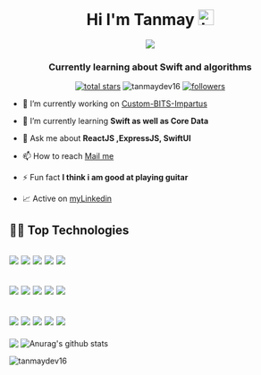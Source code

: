 <h1 align="center">Hi I'm Tanmay <img src="https://user-images.githubusercontent.com/1303154/88677602-1635ba80-d120-11ea-84d8-d263ba5fc3c0.gif" width="28px" height="28px" alt="hi"></h1>
<p align="center">
  <a href="https://github.com/DenverCoder1/TanmayDev16">
    <img src="https://readme-typing-svg.demolab.com/?lines=Native-IOS%20and%20Backend%20web%20developer;Always%20exploring%20new%20stacks&font=Fira%20Code&center=true&width=500&height=45&color=404ae3&vCenter=true&pause=1000&size=22" /></a>
</p>

<h3 align="center">Currently learning about Swift and algorithms</h3>
<p align="center">
<a href="https://github.com/DenverCoder1?tab=repositories&sort=stargazers">
    <img alt="total stars" title="Total stars on GitHub" src="https://custom-icon-badges.demolab.com/github/stars/TanmayDev16?color=55960c&style=for-the-badge&labelColor=488207&logo=star"/></a>

<img src="https://komarev.com/ghpvc/?username=tanmaydev16&label=Profile%20views&color=ff0000&labelColor=ff0000&style=for-the-badge" alt="tanmaydev16" /> 

<a href="https://github.com/TanmayDev16?tab=followers">
    <img alt="followers" title="Follow me on Github" src="https://custom-icon-badges.demolab.com/github/followers/TanmayDev16?color=236ad3&labelColor=1155ba&style=for-the-badge&logo=person-add&label=Follow&logoColor=white"/></a>
</p>

- 🔭 I’m currently working on [Custom-BITS-Impartus](https://github.com/TanmayDev16/Custom-BITS-Impartus-v1-)

- 🌱 I’m currently learning **Swift as well as Core Data**

- 💬 Ask me about **ReactJS ,ExpressJS, SwiftUI**

- 📫 How to reach [Mail me](srivastava.tanmay.162003@gmail.com)

- ⚡ Fun fact **I think i am good at playing guitar**

- 📈 Active on [myLinkedin](https://www.linkedin.com/in/tanmay-srivastava-a0338623a/)

<h2> 👨‍💻 Top Technologies</h2>
<h2><img src="https://img.shields.io/badge/-React-61DBFB?style=for-the-badge&labelColor=black&logo=react&logoColor=61DBFB">
<img src="https://img.shields.io/badge/-Javascript-F0DB4F?style=for-the-badge&labelColor=black&logo=javascript&logoColor=F0DB4F">
<img src="https://img.shields.io/badge/-Swift-007acc?style=for-the-badge&labelColor=black&logo=swift&logoColor=#F05138">
<img src="https://img.shields.io/badge/-Nodejs-3C873A?style=for-the-badge&labelColor=black&logo=node.js&logoColor=#339933">
<img src="https://img.shields.io/badge/-MySQL-e535ab?style=for-the-badge&labelColor=black&logo=mysql&logoColor=#4479A1">
</h2>
<h2>
  <img src="https://img.shields.io/badge/-SwiftUI-61DBFB?style=for-the-badge&labelColor=black&logo=swift&logoColor=61DBFB">
<img src="https://img.shields.io/badge/-ExpressJS-F0DB4F?style=for-the-badge&labelColor=black&logo=node.js&logoColor=#000000">
<img src="https://img.shields.io/badge/-Python-007acc?style=for-the-badge&labelColor=black&logo=python&logoColor=#3776AB">
<img src="https://img.shields.io/badge/-Tensorflow-3C873A?style=for-the-badge&labelColor=black&logo=tensorflow&logoColor=#FF6F00">
<img src="https://img.shields.io/badge/-MongoDB-e535ab?style=for-the-badge&labelColor=black&logo=mongodb&logoColor=#47A248">
</h2>
<h2>
<img src="https://img.shields.io/badge/-Git-61DBFB?style=for-the-badge&labelColor=black&logo=git&logoColor=#F05032">
    <img src="https://img.shields.io/badge/-NPM-F0DB4F?style=for-the-badge&labelColor=black&logo=NPM&logoColor=#CB3837">
    <img src="https://img.shields.io/badge/-HTML5-007acc?style=for-the-badge&labelColor=black&logo=html5&logoColor=#E34F26">
    <img src="https://img.shields.io/badge/-CSS3-3C873A?style=for-the-badge&labelColor=black&logo=css3&logoColor=#1572B6">
    <img src="https://img.shields.io/badge/-Xcode-e535ab?style=for-the-badge&labelColor=black&logo=xcode&logoColor=#147EFB">
  
</h2>
<img align="center" src="https://github-readme-stats.vercel.app/api/top-langs/?username=TanmayDev16&layout=compact&theme=buefy&hide_border=true" />
<img align="center" src="https://github-readme-stats.vercel.app/api?username=TanmayDev16&show_icons=true&include_all_commits=true&theme=buefy&hide_border=true" alt="Anurag's github stats" />
<p><img align="left" src="https://github-readme-streak-stats.herokuapp.com/?user=tanmaydev16&" alt="tanmaydev16" /></p>

